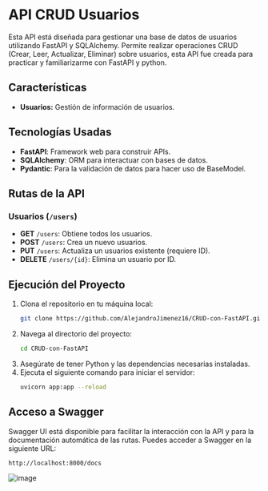 # API CRUD Usuarios

Esta API está diseñada para gestionar una base de datos de usuarios utilizando FastAPI y SQLAlchemy. Permite realizar operaciones CRUD (Crear, Leer, Actualizar, Eliminar) sobre usuarios, esta API fue creada para practicar y familiarizarme con FastAPI y python.

## Características

- **Usuarios:** Gestión de información de usuarios.

## Tecnologías Usadas

- **FastAPI**: Framework web para construir APIs.
- **SQLAlchemy**: ORM para interactuar con bases de datos.
- **Pydantic**: Para la validación de datos para hacer uso de BaseModel.

## Rutas de la API

### Usuarios (`/users`)

- **GET** `/users`: Obtiene todos los usuarios.
- **POST** `/users`: Crea un nuevo usuarios.
- **PUT** `/users`: Actualiza un usuarios existente (requiere ID).
- **DELETE** `/users/{id}`: Elimina un usuario por ID.

## Ejecución del Proyecto

1. Clona el repositorio en tu máquina local:
   ```bash
   git clone https://github.com/AlejandroJimenez16/CRUD-con-FastAPI.git

2. Navega al directorio del proyecto:
   ```bash
   cd CRUD-con-FastAPI
   
3. Asegúrate de tener Python y las dependencias necesarias instaladas.
4. Ejecuta el siguiente comando para iniciar el servidor:
   ```bash
   uvicorn app:app --reload

## Acceso a Swagger

Swagger UI está disponible para facilitar la interacción con la API y para la documentación automática de las rutas. Puedes acceder a Swagger en la siguiente URL:

`http://localhost:8000/docs`

![image](https://github.com/user-attachments/assets/bc7584b2-3de0-478b-b6fb-9eb842268c7d)

